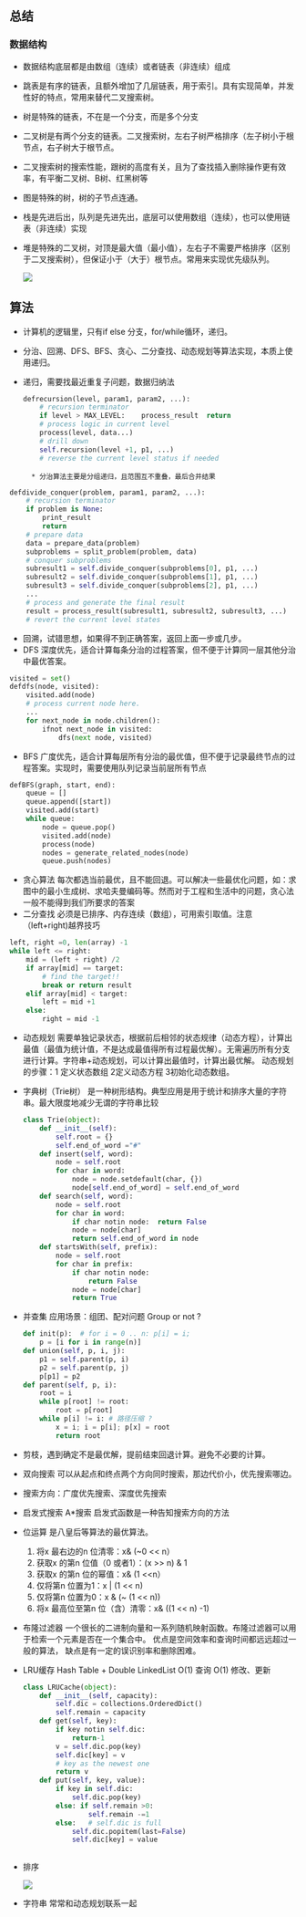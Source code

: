 

## 总结

### 数据结构

* 数据结构底层都是由数组（连续）或者链表（非连续）组成

* 跳表是有序的链表，且额外增加了几层链表，用于索引。具有实现简单，并发性好的特点，常用来替代二叉搜索树。

* 树是特殊的链表，不在是一个分支，而是多个分支

* 二叉树是有两个分支的链表。二叉搜索树，左右子树严格排序（左子树小于根节点，右子树大于根节点。

* 二叉搜索树的搜索性能，跟树的高度有关，且为了查找插入删除操作更有效率，有平衡二叉树、B树、红黑树等

* 图是特殊的树，树的子节点连通。

* 栈是先进后出，队列是先进先出，底层可以使用数组（连续），也可以使用链表（非连续）实现

* 堆是特殊的二叉树，对顶是最大值（最小值），左右子不需要严格排序（区别于二叉搜索树），但保证小于（大于）根节点。常用来实现优先级队列。

  

  ![](https://raw.githubusercontent.com/YorkWade/-algorithm015/master/Week_010/image/data_structure.bmp)

  

## 算法



* 计算机的逻辑里，只有if else 分支，for/while循环，递归。

* 分治、回溯、DFS、BFS、贪心、二分查找、动态规划等算法实现，本质上使用递归。

* 递归，需要找最近重复子问题，数据归纳法

  ``` python
  defrecursion(level, param1, param2, ...):  
      # recursion terminator 
      if level > MAX_LEVEL:    process_result  return
      # process logic in current level 
      process(level, data...)  
      # drill down 
      self.recursion(level +1, p1, ...)  
      # reverse the current level status if needed
  ```

		* 分治算法主要是分组递归，且范围互不重叠，最后合并结果

``` python
defdivide_conquer(problem, param1, param2, ...):  
    # recursion terminator 
    if problem is None:    
        print_result  
        return
    # prepare data  
    data = prepare_data(problem)   
    subproblems = split_problem(problem, data)  
    # conquer subproblems  
    subresult1 = self.divide_conquer(subproblems[0], p1, ...)   
    subresult2 = self.divide_conquer(subproblems[1], p1, ...)   
    subresult3 = self.divide_conquer(subproblems[2], p1, ...)  
    ...
    # process and generate the final result  
    result = process_result(subresult1, subresult2, subresult3, ...) 
    # revert the current level states
```

* 回溯，试错思想，如果得不到正确答案，返回上面一步或几步。
* DFS 深度优先，适合计算每条分治的过程答案，但不便于计算同一层其他分治中最优答案。

```python
visited = set() 
defdfs(node, visited):   
    visited.add(node)  
    # process current node here. 
    ...
    for next_node in node.children():  
        ifnot next_node in visited:     
            dfs(next node, visited) 
```



* BFS 广度优先，适合计算每层所有分治的最优值，但不便于记录最终节点的过程答案。实现时，需要使用队列记录当前层所有节点

```python
defBFS(graph, start, end):  
    queue = []   
    queue.append([start])   
    visited.add(start) 
    while queue:    
        node = queue.pop()    
        visited.add(node)   
        process(node)    
        nodes = generate_related_nodes(node)    
        queue.push(nodes) 
```

* 贪心算法 每次都选当前最优，且不能回退。可以解决一些最优化问题，如：求图中的最小生成树、求哈夫曼编码等。然而对于工程和生活中的问题，贪心法一般不能得到我们所要求的答案
* 二分查找  必须是已排序、内存连续（数组），可用索引取值。注意（left+right)越界技巧

```python
left, right =0, len(array) -1
while left <= right:   
    mid = (left + right) /2
    if array[mid] == target:
        # find the target!!  
        break or return result     
    elif array[mid] < target:      
        left = mid +1
    else:      
        right = mid -1
```

* 动态规划 需要单独记录状态，根据前后相邻的状态规律（动态方程），计算出最值（最值为统计值，不是达成最值得所有过程最优解）。无需遍历所有分支进行计算。字符串+动态规划，可以计算出最值时，计算出最优解。  动态规划的步骤：1 定义状态数组 2定义动态方程 3初始化动态数组。

* 字典树（Trie树） 是一种树形结构。典型应用是用于统计和排序大量的字符串。最大限度地减少无谓的字符串比较

  ```python
  class Trie(object): 
      def __init__(self):    
          self.root = {}    
          self.end_of_word ="#"
      def insert(self, word):    
          node = self.root  
          for char in word:     
              node = node.setdefault(char, {})    
              node[self.end_of_word] = self.end_of_word  
      def search(self, word):    
          node = self.root  
          for char in word:  
              if char notin node:  return False     
              node = node[char]  
              return self.end_of_word in node  
      def startsWith(self, prefix):    
          node = self.root  
          for char in prefix:  
              if char notin node:  
                  return False     
              node = node[char]  
              return True
  ```

  

* 并查集 应用场景：组团、配对问题 Group or not ?

  ```python
  def init(p):  # for i = 0 .. n: p[i] = i;
      p = [i for i in range(n)]  
  def union(self, p, i, j):   
      p1 = self.parent(p, i)   
      p2 = self.parent(p, j)   
      p[p1] = p2  
  def parent(self, p, i):   
      root = i  
      while p[root] != root:    
          root = p[root]  
      while p[i] != i: # 路径压缩 ?   
          x = i; i = p[i]; p[x] = root  
          return root
  ```

  

* 剪枝，遇到确定不是最优解，提前结束回退计算。避免不必要的计算。
* 双向搜索 可以从起点和终点两个方向同时搜索，那边代价小，优先搜索哪边。
* 搜索方向：广度优先搜索、深度优先搜索
* 启发式搜索 A*搜索 启发式函数是一种告知搜索方向的方法

* 位运算 是八皇后等算法的最优算法。
  1. 将x 最右边的n 位清零：x& (~0 << n）
  2. 获取x 的第n 位值（0 或者1）：(x >> n) & 1
  3. 获取x 的第n 位的幂值：x& (1 <<n）
  4. 仅将第n 位置为1：x | (1 << n)
  5. 仅将第n 位置为0：x & (~ (1 << n))
  6. 将x 最高位至第n 位（含）清零：x& ((1 << n) -1)

* 布隆过滤器 一个很长的二进制向量和一系列随机映射函数。布隆过滤器可以用于检索一个元素是否在一个集合中。 优点是空间效率和查询时间都远远超过一般的算法， 缺点是有一定的误识别率和删除困难。

* LRU缓存 Hash Table + Double LinkedList  O(1) 查询 O(1) 修改、更新

  ```python
  class LRUCache(object): 
      def __init__(self, capacity): 
          self.dic = collections.OrderedDict() 
          self.remain = capacity
      def get(self, key): 
          if key notin self.dic: 
              return-1
          v = self.dic.pop(key) 
          self.dic[key] = v   
          # key as the newest one 
          return v 
      def put(self, key, value): 
          if key in self.dic: 
              self.dic.pop(key) 
          else: if self.remain >0: 
                  self.remain -=1
          else:   # self.dic is full
              self.dic.popitem(last=False) 
              self.dic[key] = value
          
  ```

* 排序

  ![](https://raw.githubusercontent.com/YorkWade/-algorithm015/master/Week_010/image/sort.bmp)

* 字符串 常常和动态规划联系一起
